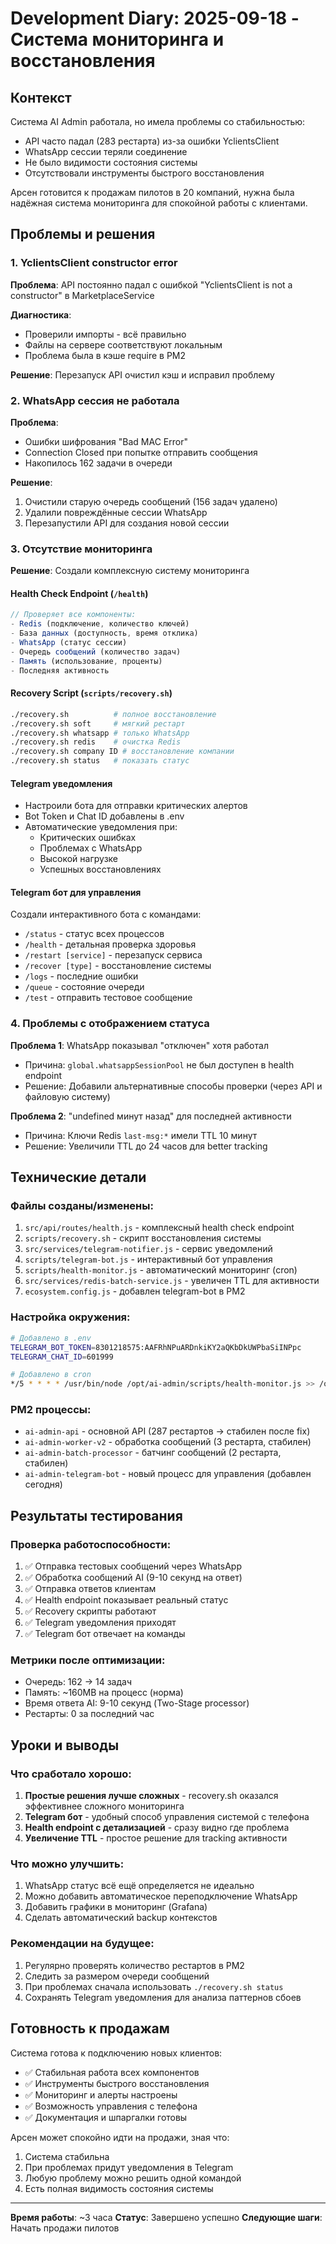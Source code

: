 # Development Diary: 2025-09-18 - Система мониторинга и восстановления

## Контекст
Система AI Admin работала, но имела проблемы со стабильностью:
- API часто падал (283 рестарта) из-за ошибки YclientsClient
- WhatsApp сессии теряли соединение
- Не было видимости состояния системы
- Отсутствовали инструменты быстрого восстановления

Арсен готовится к продажам пилотов в 20 компаний, нужна была надёжная система мониторинга для спокойной работы с клиентами.

## Проблемы и решения

### 1. YclientsClient constructor error
**Проблема**: API постоянно падал с ошибкой "YclientsClient is not a constructor" в MarketplaceService

**Диагностика**:
- Проверили импорты - всё правильно
- Файлы на сервере соответствуют локальным
- Проблема была в кэше require в PM2

**Решение**: Перезапуск API очистил кэш и исправил проблему

### 2. WhatsApp сессия не работала
**Проблема**:
- Ошибки шифрования "Bad MAC Error"
- Connection Closed при попытке отправить сообщения
- Накопилось 162 задачи в очереди

**Решение**:
1. Очистили старую очередь сообщений (156 задач удалено)
2. Удалили повреждённые сессии WhatsApp
3. Перезапустили API для создания новой сессии

### 3. Отсутствие мониторинга
**Решение**: Создали комплексную систему мониторинга

#### Health Check Endpoint (`/health`)
```javascript
// Проверяет все компоненты:
- Redis (подключение, количество ключей)
- База данных (доступность, время отклика)
- WhatsApp (статус сессии)
- Очередь сообщений (количество задач)
- Память (использование, проценты)
- Последняя активность
```

#### Recovery Script (`scripts/recovery.sh`)
```bash
./recovery.sh          # полное восстановление
./recovery.sh soft     # мягкий рестарт
./recovery.sh whatsapp # только WhatsApp
./recovery.sh redis    # очистка Redis
./recovery.sh company ID # восстановление компании
./recovery.sh status   # показать статус
```

#### Telegram уведомления
- Настроили бота для отправки критических алертов
- Bot Token и Chat ID добавлены в .env
- Автоматические уведомления при:
  - Критических ошибках
  - Проблемах с WhatsApp
  - Высокой нагрузке
  - Успешных восстановлениях

#### Telegram бот для управления
Создали интерактивного бота с командами:
- `/status` - статус всех процессов
- `/health` - детальная проверка здоровья
- `/restart [service]` - перезапуск сервиса
- `/recover [type]` - восстановление системы
- `/logs` - последние ошибки
- `/queue` - состояние очереди
- `/test` - отправить тестовое сообщение

### 4. Проблемы с отображением статуса
**Проблема 1**: WhatsApp показывал "отключен" хотя работал
- Причина: `global.whatsappSessionPool` не был доступен в health endpoint
- Решение: Добавили альтернативные способы проверки (через API и файловую систему)

**Проблема 2**: "undefined минут назад" для последней активности
- Причина: Ключи Redis `last-msg:*` имели TTL 10 минут
- Решение: Увеличили TTL до 24 часов для better tracking

## Технические детали

### Файлы созданы/изменены:
1. `src/api/routes/health.js` - комплексный health check endpoint
2. `scripts/recovery.sh` - скрипт восстановления системы
3. `src/services/telegram-notifier.js` - сервис уведомлений
4. `scripts/telegram-bot.js` - интерактивный бот управления
5. `scripts/health-monitor.js` - автоматический мониторинг (cron)
6. `src/services/redis-batch-service.js` - увеличен TTL для активности
7. `ecosystem.config.js` - добавлен telegram-bot в PM2

### Настройка окружения:
```bash
# Добавлено в .env
TELEGRAM_BOT_TOKEN=8301218575:AAFRhNPuARDnkiKY2aQKbDkUWPbaSiINPpc
TELEGRAM_CHAT_ID=601999

# Добавлено в cron
*/5 * * * * /usr/bin/node /opt/ai-admin/scripts/health-monitor.js >> /opt/ai-admin/logs/health-monitor.log 2>&1
```

### PM2 процессы:
- `ai-admin-api` - основной API (287 рестартов → стабилен после fix)
- `ai-admin-worker-v2` - обработка сообщений (3 рестарта, стабилен)
- `ai-admin-batch-processor` - батчинг сообщений (2 рестарта, стабилен)
- `ai-admin-telegram-bot` - новый процесс для управления (добавлен сегодня)

## Результаты тестирования

### Проверка работоспособности:
1. ✅ Отправка тестовых сообщений через WhatsApp
2. ✅ Обработка сообщений AI (9-10 секунд на ответ)
3. ✅ Отправка ответов клиентам
4. ✅ Health endpoint показывает реальный статус
5. ✅ Recovery скрипты работают
6. ✅ Telegram уведомления приходят
7. ✅ Telegram бот отвечает на команды

### Метрики после оптимизации:
- Очередь: 162 → 14 задач
- Память: ~160MB на процесс (норма)
- Время ответа AI: 9-10 секунд (Two-Stage processor)
- Рестарты: 0 за последний час

## Уроки и выводы

### Что сработало хорошо:
1. **Простые решения лучше сложных** - recovery.sh оказался эффективнее сложного мониторинга
2. **Telegram бот** - удобный способ управления системой с телефона
3. **Health endpoint с детализацией** - сразу видно где проблема
4. **Увеличение TTL** - простое решение для tracking активности

### Что можно улучшить:
1. WhatsApp статус всё ещё определяется не идеально
2. Можно добавить автоматическое переподключение WhatsApp
3. Добавить графики в мониторинг (Grafana)
4. Сделать автоматический backup контекстов

### Рекомендации на будущее:
1. Регулярно проверять количество рестартов в PM2
2. Следить за размером очереди сообщений
3. При проблемах сначала использовать `./recovery.sh status`
4. Сохранять Telegram уведомления для анализа паттернов сбоев

## Готовность к продажам

Система готова к подключению новых клиентов:
- ✅ Стабильная работа всех компонентов
- ✅ Инструменты быстрого восстановления
- ✅ Мониторинг и алерты настроены
- ✅ Возможность управления с телефона
- ✅ Документация и шпаргалки готовы

Арсен может спокойно идти на продажи, зная что:
1. Система стабильна
2. При проблемах придут уведомления в Telegram
3. Любую проблему можно решить одной командой
4. Есть полная видимость состояния системы

---

**Время работы**: ~3 часа
**Статус**: Завершено успешно
**Следующие шаги**: Начать продажи пилотов